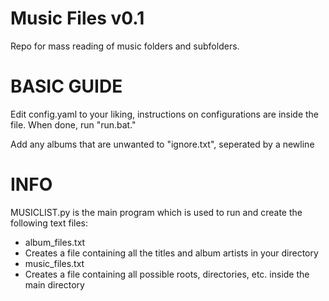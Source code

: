 # Music Files v0.1
Repo for mass reading of music folders and subfolders.

# BASIC GUIDE

Edit config.yaml to your liking, instructions on configurations are inside the file.
When done, run "run.bat."

Add any albums that are unwanted to "ignore.txt", seperated by a newline

# INFO

MUSICLIST.py is the main program which is used to run and create the following text files:
- album_files.txt
-   Creates a file containing all the titles and album artists in your directory
- music_files.txt
-   Creates a file containing all possible roots, directories, etc. inside the main directory
